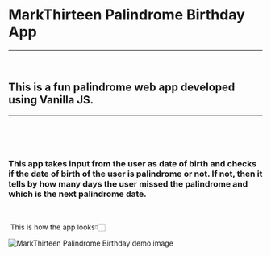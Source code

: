 # MarkThirteen Palindrome Birthday App

---

<br>


## This is a fun palindrome web app developed using Vanilla JS.  

---

<br>

​
### This app takes input from the user as date of birth and checks if the date of birth of the user is palindrome or not. If not, then it tells by how many days the user missed the palindrome and which is the next palindrome date.

<br>

​
This is how the app looks👇🏻

![MarkThirteen Palindrome Birthday demo image](./MarkThirteen%20Palindrome%20Birthday%20App%20image.PNG)
​
